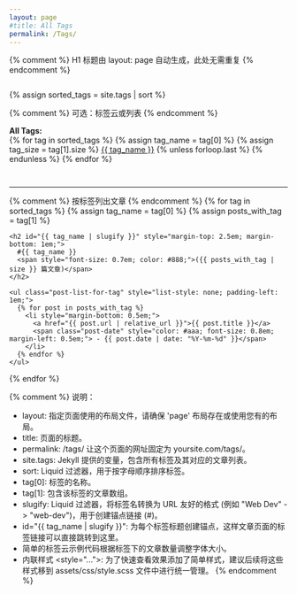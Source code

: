 ```yaml
---
layout: page
#title: All Tags
permalink: /Tags/
---
```


{% comment %} H1 标题由 layout: page 自动生成，此处无需重复 {% endcomment %}

<div class="tag-list" style="margin-top: 2em;">
  {% assign sorted_tags = site.tags | sort %} 

  {% comment %} 可选：标签云或列表 {% endcomment %}
  <div class="tag-cloud" style="margin-bottom: 3em;">
    <strong>All Tags:</strong><br>
    {% for tag in sorted_tags %}
      {% assign tag_name = tag[0] %}
      {% assign tag_size = tag[1].size %}
      <a href="#{{ tag_name | slugify }}" style="font-size: {{ tag_size | times: 4 | plus: 80 }}%;">{{ tag_name }}</a> {% unless forloop.last %}&nbsp;{% endunless %}
    {% endfor %}
  </div>
  <hr>

  {% comment %} 按标签列出文章 {% endcomment %}
  {% for tag in sorted_tags %}
    {% assign tag_name = tag[0] %}
    {% assign posts_with_tag = tag[1] %}

    <h2 id="{{ tag_name | slugify }}" style="margin-top: 2.5em; margin-bottom: 1em;">
      #{{ tag_name }} 
      <span style="font-size: 0.7em; color: #888;">({{ posts_with_tag | size }} 篇文章)</span>
    </h2>

    <ul class="post-list-for-tag" style="list-style: none; padding-left: 1em;">
      {% for post in posts_with_tag %}
        <li style="margin-bottom: 0.5em;">
          <a href="{{ post.url | relative_url }}">{{ post.title }}</a>
          <span class="post-date" style="color: #aaa; font-size: 0.8em; margin-left: 0.5em;"> - {{ post.date | date: "%Y-%m-%d" }}</span>
        </li>
      {% endfor %}
    </ul>
  {% endfor %}
</div>

{% comment %} 
说明：
- layout: 指定页面使用的布局文件，请确保 'page' 布局存在或使用您有的布局。
- title: 页面的标题。
- permalink: /tags/ 让这个页面的网址固定为 yoursite.com/tags/。
- site.tags: Jekyll 提供的变量，包含所有标签及其对应的文章列表。
- sort: Liquid 过滤器，用于按字母顺序排序标签。
- tag[0]: 标签的名称。
- tag[1]: 包含该标签的文章数组。
- slugify: Liquid 过滤器，将标签名转换为 URL 友好的格式 (例如 "Web Dev" -> "web-dev")，用于创建锚点链接 (#)。
- id="{{ tag_name | slugify }}": 为每个标签标题创建锚点，这样文章页面的标签链接可以直接跳转到这里。
- 简单的标签云示例代码根据标签下的文章数量调整字体大小。
- 内联样式 <style="...">: 为了快速查看效果添加了简单样式，建议后续将这些样式移到 assets/css/style.scss 文件中进行统一管理。
{% endcomment %}
